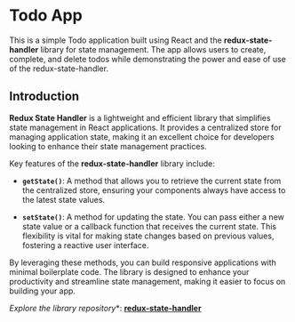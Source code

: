 # Todo App

This is a simple Todo application built using React and the **redux-state-handler** library for state management. The app allows users to create, complete, and delete todos while demonstrating the power and ease of use of the redux-state-handler.

## Introduction

**Redux State Handler** is a lightweight and efficient library that simplifies state management in React applications. It provides a centralized store for managing application state, making it an excellent choice for developers looking to enhance their state management practices.

Key features of the **redux-state-handler** library include:

- **`getState()`**: A method that allows you to retrieve the current state from the centralized store, ensuring your components always have access to the latest state values.

- **`setState()`**: A method for updating the state. You can pass either a new state value or a callback function that receives the current state. This flexibility is vital for making state changes based on previous values, fostering a reactive user interface.

By leveraging these methods, you can build responsive applications with minimal boilerplate code. The library is designed to enhance your productivity and streamline state management, making it easier to focus on building your app.

*Explore the library repository**: [**redux-state-handler**](https://github.com/shsa-x/redux-state-handler.git)

